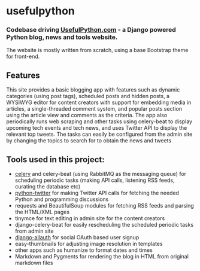 # usefulpython
### Codebase driving [UsefulPython.com](https://usefulpython.com) - a  Django powered Python blog, news and tools website.

The website is mostly written from scratch, using a base Bootstrap theme for front-end.

## Features
This site provides a basic blogging app with features such as dynamic categories (using post tags), scheduled posts and hidden posts, a WYSIWYG editor for content creators with support for embedding media in articles, a single-threaded comment system, and popular posts section using the article view and comments as the criteria. The app also periodically runs web scraping and other tasks using celery-beat to display upcoming tech events and tech news, and uses Twitter API to display the relevant top tweets. The tasks can easily be configured from the admin site by changing the topics to search for to obtain the news and tweets

## Tools used in this project:
- [celery](http://celery.readthedocs.io/en/latest/) and celery-beat (using RabbitMQ as the messaging queue) for scheduling periodic tasks (making API calls, listening RSS feeds, curating the database etc)
- [python-twitter](https://python-twitter.readthedocs.io/en/latest/) for making Twitter API calls for fetching the needed Python and programming discussions
- requests and BeautifulSoup modules for fetching RSS feeds and parsing the HTML/XML pages
- tinymce for text editing in admin site for the content creators
- django-celery-beat for easily rescheduling the scheduled periodic tasks from admin site
- [django-allauth](http://django-allauth.readthedocs.io/en/latest/index.html) for social OAuth based user signup
-  easy-thumbnails for adjusting image resolution in templates
- other apps such as humanize to format dates and times
- Markdown and Pygments for rendering the blog in HTML from original markdown files



